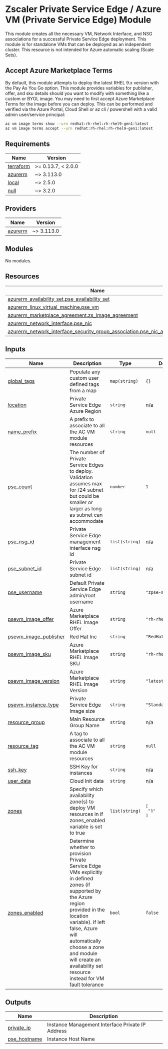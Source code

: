 # Zscaler Private Service Edge / Azure VM (Private Service Edge) Module

This module creates all the necessary VM, Network Interface, and NSG associations for a successful Private Service Edge deployment. This module is for standalone VMs that can be deployed as an independent cluster. This resource is not intended for Azure automatic scaling (Scale Sets).

## Accept Azure Marketplace Terms

By default, this module attempts to deploy the latest RHEL 9.x version with the Pay As You Go option. This module provides variables for publisher, offer, and sku details should you want to modify with something like a custom or BYOL image. You may need to first accept Azure Marketplace Terms for the image before you can deploy. This can be performed and verified via the Azure Portal, Cloud Shell or az cli / powershell with a valid admin user/service principal:

```sh
az vm image terms show --urn redhat:rh-rhel:rh-rhel9-gen1:latest
az vm image terms accept --urn redhat:rh-rhel:rh-rhel9-gen1:latest
```


<!-- BEGINNING OF PRE-COMMIT-TERRAFORM DOCS HOOK -->
## Requirements

| Name | Version |
|------|---------|
| <a name="requirement_terraform"></a> [terraform](#requirement\_terraform) | >= 0.13.7, < 2.0.0 |
| <a name="requirement_azurerm"></a> [azurerm](#requirement\_azurerm) | ~> 3.113.0 |
| <a name="requirement_local"></a> [local](#requirement\_local) | ~> 2.5.0 |
| <a name="requirement_null"></a> [null](#requirement\_null) | ~> 3.2.0 |

## Providers

| Name | Version |
|------|---------|
| <a name="provider_azurerm"></a> [azurerm](#provider\_azurerm) | ~> 3.113.0 |

## Modules

No modules.

## Resources

| Name | Type |
|------|------|
| [azurerm_availability_set.pse_availability_set](https://registry.terraform.io/providers/hashicorp/azurerm/latest/docs/resources/availability_set) | resource |
| [azurerm_linux_virtual_machine.pse_vm](https://registry.terraform.io/providers/hashicorp/azurerm/latest/docs/resources/linux_virtual_machine) | resource |
| [azurerm_marketplace_agreement.zs_image_agreement](https://registry.terraform.io/providers/hashicorp/azurerm/latest/docs/resources/marketplace_agreement) | resource |
| [azurerm_network_interface.pse_nic](https://registry.terraform.io/providers/hashicorp/azurerm/latest/docs/resources/network_interface) | resource |
| [azurerm_network_interface_security_group_association.pse_nic_association](https://registry.terraform.io/providers/hashicorp/azurerm/latest/docs/resources/network_interface_security_group_association) | resource |

## Inputs

| Name | Description | Type | Default | Required |
|------|-------------|------|---------|:--------:|
| <a name="input_global_tags"></a> [global\_tags](#input\_global\_tags) | Populate any custom user defined tags from a map | `map(string)` | `{}` | no |
| <a name="input_location"></a> [location](#input\_location) | Private Service Edge Azure Region | `string` | n/a | yes |
| <a name="input_name_prefix"></a> [name\_prefix](#input\_name\_prefix) | A prefix to associate to all the AC VM module resources | `string` | `null` | no |
| <a name="input_pse_count"></a> [pse\_count](#input\_pse\_count) | The number of Private Service Edges to deploy.  Validation assumes max for /24 subnet but could be smaller or larger as long as subnet can accommodate | `number` | `1` | no |
| <a name="input_pse_nsg_id"></a> [pse\_nsg\_id](#input\_pse\_nsg\_id) | Private Service Edge management interface nsg id | `list(string)` | n/a | yes |
| <a name="input_pse_subnet_id"></a> [pse\_subnet\_id](#input\_pse\_subnet\_id) | Private Service Edge subnet id | `list(string)` | n/a | yes |
| <a name="input_pse_username"></a> [pse\_username](#input\_pse\_username) | Default Private Service Edge admin/root username | `string` | `"zpse-admin"` | no |
| <a name="input_psevm_image_offer"></a> [psevm\_image\_offer](#input\_psevm\_image\_offer) | Azure Marketplace RHEL Image Offer | `string` | `"rh-rhel"` | no |
| <a name="input_psevm_image_publisher"></a> [psevm\_image\_publisher](#input\_psevm\_image\_publisher) | Red Hat Inc | `string` | `"RedHat"` | no |
| <a name="input_psevm_image_sku"></a> [psevm\_image\_sku](#input\_psevm\_image\_sku) | Azure Marketplace RHEL Image SKU | `string` | `"rh-rhel9"` | no |
| <a name="input_psevm_image_version"></a> [psevm\_image\_version](#input\_psevm\_image\_version) | Azure Marketplace RHEL Image Version | `string` | `"latest"` | no |
| <a name="input_psevm_instance_type"></a> [psevm\_instance\_type](#input\_psevm\_instance\_type) | Private Service Edge Image size | `string` | `"Standard_D2s_v3"` | no |
| <a name="input_resource_group"></a> [resource\_group](#input\_resource\_group) | Main Resource Group Name | `string` | n/a | yes |
| <a name="input_resource_tag"></a> [resource\_tag](#input\_resource\_tag) | A tag to associate to all the AC VM module resources | `string` | `null` | no |
| <a name="input_ssh_key"></a> [ssh\_key](#input\_ssh\_key) | SSH Key for instances | `string` | n/a | yes |
| <a name="input_user_data"></a> [user\_data](#input\_user\_data) | Cloud Init data | `string` | n/a | yes |
| <a name="input_zones"></a> [zones](#input\_zones) | Specify which availability zone(s) to deploy VM resources in if zones\_enabled variable is set to true | `list(string)` | <pre>[<br>  "1"<br>]</pre> | no |
| <a name="input_zones_enabled"></a> [zones\_enabled](#input\_zones\_enabled) | Determine whether to provision Private Service Edge VMs explicitly in defined zones (if supported by the Azure region provided in the location variable). If left false, Azure will automatically choose a zone and module will create an availability set resource instead for VM fault tolerance | `bool` | `false` | no |

## Outputs

| Name | Description |
|------|-------------|
| <a name="output_private_ip"></a> [private\_ip](#output\_private\_ip) | Instance Management Interface Private IP Address |
| <a name="output_pse_hostname"></a> [pse\_hostname](#output\_pse\_hostname) | Instance Host Name |
<!-- END OF PRE-COMMIT-TERRAFORM DOCS HOOK -->
